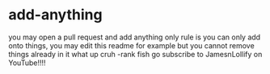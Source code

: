 # add-anything
you may open a pull request and add anything
only rule is you can only add onto things, you may edit this readme for example but you cannot remove things already in it 
 what up cruh -rank fish
go subscribe to JamesnLollify on YouTube!!!!
